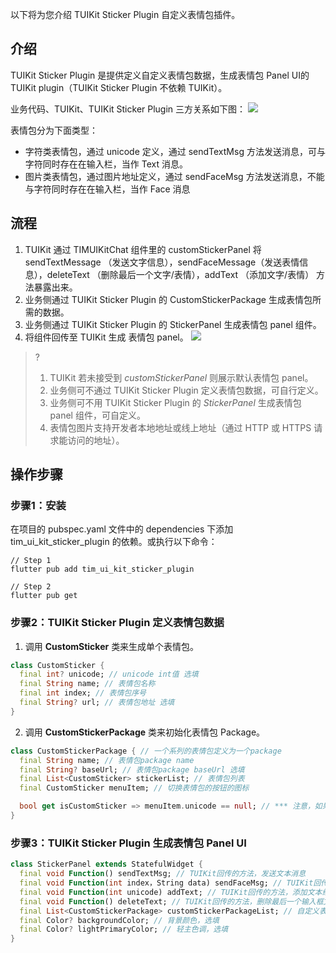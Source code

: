 以下将为您介绍 TUIKit Sticker Plugin  自定义表情包插件。

## 介绍

TUIKit Sticker Plugin 是提供定义自定义表情包数据，生成表情包 Panel UI的 TUIKit plugin（TUIKit Sticker Plugin 不依赖 TUIKit）。

业务代码、TUIKit、TUIKit Sticker Plugin 三方关系如下图：
![](https://qcloudimg.tencent-cloud.cn/raw/fe1d20c679623bd3fedda79d0cf4ac2a.png)


表情包分为下面类型：
- 字符类表情包，通过 unicode 定义，通过 sendTextMsg 方法发送消息，可与字符同时存在在输入栏，当作 Text 消息。
- 图片类表情包，通过图片地址定义，通过 sendFaceMsg 方法发送消息，不能与字符同时存在在输入栏，当作 Face 消息


## 流程

1. TUIKit 通过 TIMUIKitChat 组件里的 customStickerPanel 将 sendTextMessage （发送文字信息），sendFaceMessage（发送表情信息），deleteText （删除最后一个文字/表情），addText （添加文字/表情） 方法暴露出来。
2. 业务侧通过 TUIKit Sticker Plugin 的 CustomStickerPackage 生成表情包所需的数据。
3. 业务侧通过 TUIKit Sticker Plugin 的 StickerPanel 生成表情包 panel 组件。
4. 将组件回传至 TUIKit 生成 表情包 panel。
![](https://qcloudimg.tencent-cloud.cn/raw/0dbe707b55706006543881b63bf081fc.png)


>?
> 1. TUIKit 若未接受到 *customStickerPanel* 则展示默认表情包 panel。
> 2. 业务侧可不通过 TUIKit Sticker Plugin 定义表情包数据，可自行定义。
> 3. 业务侧可不用 TUIKit Sticker Plugin 的 *StickerPanel* 生成表情包 panel 组件，可自定义。
> 4. 表情包图片支持开发者本地地址或线上地址（通过 HTTP 或 HTTPS 请求能访问的地址）。


## 操作步骤
### 步骤1：安装
在项目的 pubspec.yaml 文件中的 dependencies 下添加 tim_ui_kit_sticker_plugin 的依赖。或执行以下命令：
```shell
// Step 1
flutter pub add tim_ui_kit_sticker_plugin

// Step 2
flutter pub get
```

### 步骤2：TUIKit Sticker Plugin 定义表情包数据
1. 调用 **CustomSticker** 类来生成单个表情包。
```dart
class CustomSticker {
  final int? unicode; // unicode int值 选填
  final String name; // 表情包名称
  final int index; // 表情包序号
  final String? url; // 表情包地址 选填
}
```

2. 调用 **CustomStickerPackage** 类来初始化表情包 Package。
```dart
class CustomStickerPackage { // 一个系列的表情包定义为一个package
  final String name; // 表情包package name
  final String? baseUrl; // 表情包package baseUrl 选填
  final List<CustomSticker> stickerList; // 表情包列表
  final CustomSticker menuItem; // 切换表情包的按钮的图标

  bool get isCustomSticker => menuItem.unicode == null; // *** 注意，如果menuItem的unicode传值int，则认为当前表情包package为字符类表情包
}
```

### 步骤3：TUIKit Sticker Plugin 生成表情包 Panel UI
```dart
class StickerPanel extends StatefulWidget {
  final void Function() sendTextMsg; // TUIKit回传的方法，发送文本消息
  final void Function(int index，String data) sendFaceMsg; // TUIKit回传的方法，发送表情消息
  final void Function(int unicode) addText; // TUIKit回传的方法，添加文本给输入框
  final void Function() deleteText; // TUIKit回传的方法，删除最后一个输入框文本
  final List<CustomStickerPackage> customStickerPackageList; // 自定义表情包package列表
  final Color? backgroundColor; // 背景颜色，选填
  final Color? lightPrimaryColor; // 轻主色调，选填
}
```
